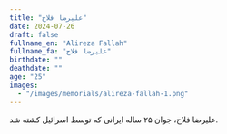 ```yaml
---
title: "علیرضا فلاح"
date: 2024-07-26
draft: false
fullname_en: "Alireza Fallah"
fullname_fa: "علیرضا فلاح"
birthdate: ""
deathdate: ""
age: "25"
images:
  - "/images/memorials/alireza-fallah-1.png"
---
```


علیرضا فلاح، جوان ۲۵ ساله ایرانی که توسط اسرائیل کشته شد.